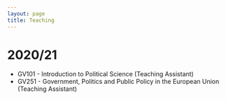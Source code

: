 ```yaml
---
layout: page
title: Teaching
---
```


# 2020/21

- GV101 - Introduction to Political Science (Teaching Assistant)
- GV251 - Government, Politics and Public Policy in the European Union (Teaching Assistant)
